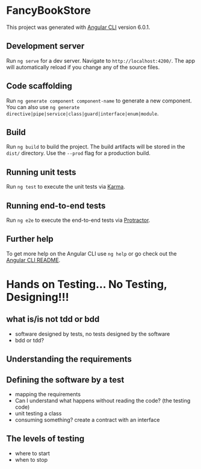 # FancyBookStore

This project was generated with [Angular CLI](https://github.com/angular/angular-cli) version 6.0.1.

## Development server

Run `ng serve` for a dev server. Navigate to `http://localhost:4200/`. The app will automatically reload if you change any of the source files.

## Code scaffolding

Run `ng generate component component-name` to generate a new component. You can also use `ng generate directive|pipe|service|class|guard|interface|enum|module`.

## Build

Run `ng build` to build the project. The build artifacts will be stored in the `dist/` directory. Use the `--prod` flag for a production build.

## Running unit tests

Run `ng test` to execute the unit tests via [Karma](https://karma-runner.github.io).

## Running end-to-end tests

Run `ng e2e` to execute the end-to-end tests via [Protractor](http://www.protractortest.org/).

## Further help

To get more help on the Angular CLI use `ng help` or go check out the [Angular CLI README](https://github.com/angular/angular-cli/blob/master/README.md).

# Hands on Testing... No Testing, Designing!!!
## what is/is not tdd or bdd
  * software designed by tests, no tests designed by the software
  * bdd or tdd?

## Understanding the requirements

## Defining the software by a test
  * mapping the requirements
  * Can I understand what happens without reading the code? (the testing code)
  * unit testing a class
  * consuming something? create a contract with an interface

## The levels of testing
  * where to start
  * when to stop
